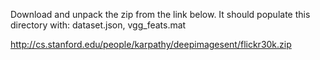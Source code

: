 Download and unpack the zip from the link below.
It should populate this directory with: dataset.json, vgg_feats.mat

http://cs.stanford.edu/people/karpathy/deepimagesent/flickr30k.zip

